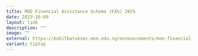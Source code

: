 ```yaml
---
title: MOE Financial Assistance Scheme (FAS) 2025
date: 2023-10-09
layout: link
description: ""
image: ""
external: https://bukitbatoksec.moe.edu.sg/announcements/moe-financial-assistance-scheme-fas-2024/
variant: tiptap
---
```

